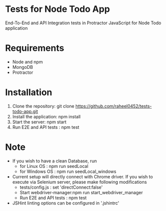 # Tests for Node Todo App
End-To-End and API Integration tests in Protractor JavaScript for Node Todo application

# Requirements
* Node and npm
* MongoDB
* Protractor

# Installation
1. Clone the repository: git clone https://github.com/raheel0452/tests-todo-app.git
2. Install the application: npm install
3. Start the server: npm start
4. Run E2E and API tests : npm test

# Note
* If you wish to have a clean Database, run 
    * for Linux OS : npm run seedLocal
    * for Windows OS : npm run seedLocal_windows
* Current setup will directly connect with Chrome driver. If you wish to execute via Selenium server, please make following modifications
    * tests/config.js : set 'directConnect:false'
    * Start webdriver-manager:npm run start_webdriver_manager
    * Run E2E and API tests : npm test
* JSHint linting options can be configured in '.jshintrc'
